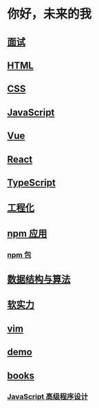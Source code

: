 # 你好，未来的我

## [面试](./interview/)

## [HTML](./HTML/)

## [CSS](./CSS/)

## [JavaScript](./JavaScript/)

## [Vue](./vue/)

## [React](./react/)

## [TypeScript](./TypeScript/)

## [工程化](./engine/)

## [npm 应用](./npm/)

### [npm 包](./third-part/)

## [数据结构与算法](./algorithm/)

## [软实力](./soft-power/)

## [vim](./vim/)

## [demo](./demo/)

## [books](./books/)

### [JavaScript 高级程序设计](./books/01/)
